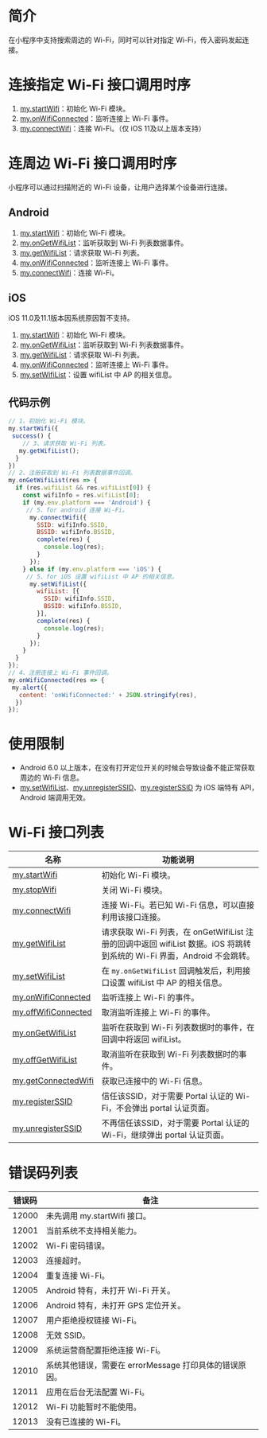 # 简介
在小程序中支持搜索周边的 Wi-Fi，同时可以针对指定 Wi-Fi，传入密码发起连接。

# 连接指定 Wi-Fi 接口调用时序

1. [my.startWifi](https://opendocs.alipay.com/mini/api/startwifi)：初始化 Wi-Fi 模块。
1. [my.onWifiConnected](https://opendocs.alipay.com/mini/api/onwificonnected)：监听连接上 Wi-Fi 事件。
1. [my.connectWifi](https://opendocs.alipay.com/mini/api/connectwifi)：连接 Wi-Fi。（仅 iOS 11及以上版本支持）

# 连周边 Wi-Fi 接口调用时序
小程序可以通过扫描附近的 Wi-Fi 设备，让用户选择某个设备进行连接。

## Android

1. [my.startWifi](https://opendocs.alipay.com/mini/api/startwifi)：初始化 Wi-Fi 模块。
1. [my.onGetWifiList](https://opendocs.alipay.com/mini/api/ongetwifilist)：监听获取到 Wi-Fi 列表数据事件。
1. [my.getWifiList](https://opendocs.alipay.com/mini/api/getwifilist)：请求获取 Wi-Fi 列表。
1. [my.onWifiConnected](https://opendocs.alipay.com/mini/api/onwificonnected)：监听连接上 Wi-Fi 事件。
1. [my.connectWifi](/mini/api/connectwifi)：连接 Wi-Fi。

## iOS
iOS 11.0及11.1版本因系统原因暂不支持。

1. [my.startWifi](https://opendocs.alipay.com/mini/api/startwifi)：初始化 Wi-Fi 模块。
1. [my.onGetWifiList](https://opendocs.alipay.com/mini/api/ongetwifilist)：监听获取到 Wi-Fi 列表数据事件。
1. [my.getWifiList](https://opendocs.alipay.com/mini/api/getwifilist)：请求获取 Wi-Fi 列表。
1. [my.onWifiConnected](https://opendocs.alipay.com/mini/api/onwificonnected)：监听连接上 Wi-Fi 事件。
1. [my.setWifiList](https://opendocs.alipay.com/mini/api/setwifilist)：设置 wifiList 中 AP 的相关信息。

## 代码示例
```javascript
// 1、初始化 Wi-Fi 模块。
my.startWifi({
 success() {
    // 3、请求获取 Wi-Fi 列表。
   my.getWifiList();
  }
})
// 2、注册获取到 Wi-Fi 列表数据事件回调。
my.onGetWifiList(res => {
  if (res.wifiList && res.wifiList[0]) {
    const wifiInfo = res.wifiList[0];
 	if (my.env.platform === 'Android') {
     // 5、for android 连接 Wi-Fi。
      my.connectWifi({
        SSID: wifiInfo.SSID,
        BSSID: wifiInfo.BSSID,
        complete(res) {
          console.log(res);
        }
      });
    } else if (my.env.platform === 'iOS') {
     // 5、for iOS 设置 wifiList 中 AP 的相关信息。
      my.setWifiList({
        wifiList: [{
          SSID: wifiInfo.SSID,
          BSSID: wifiInfo.BSSID,
        }],
        complete(res) {
          console.log(res);
        }
      });
    }
  }
});
// 4、注册连接上 Wi-Fi 事件回调。
my.onWifiConnected(res => {
 my.alert({
   content: 'onWifiConnected:' + JSON.stringify(res),
  })
});
```

# 使用限制

- Android 6.0 以上版本，在没有打开定位开关的时候会导致设备不能正常获取周边的 Wi-Fi 信息。
- [my.setWifiList](https://opendocs.alipay.com/mini/api/setwifilist)、[my.unregisterSSID](https://opendocs.alipay.com/mini/api/unregister)、[my.registerSSID](https://opendocs.alipay.com/mini/api/register) 为 iOS 端特有 API，Android 端调用无效。

# Wi-Fi 接口列表
| **名称** | **功能说明** |
| --- | --- |
| [my.startWifi](https://opendocs.alipay.com/mini/api/startwifi) | 初始化 Wi-Fi 模块。 |
| [my.stopWifi](https://opendocs.alipay.com/mini/api/stopwifi) | 关闭 Wi-Fi 模块。 |
| [my.connectWifi](https://opendocs.alipay.com/mini/api/connectwifi) | 连接 Wi-Fi。若已知 Wi-Fi 信息，可以直接利用该接口连接。 |
| [my.getWifiList](https://opendocs.alipay.com/mini/api/getwifilist) | 请求获取 Wi-Fi 列表，在 onGetWifiList 注册的回调中返回 wifiList 数据。iOS 将跳转到系统的 Wi-Fi 界面，Android 不会跳转。 |
| [my.setWifiList](https://opendocs.alipay.com/mini/api/setwifilist) | 在 `my.onGetWifiList` 回调触发后，利用接口设置 wifiList 中 AP 的相关信息。 |
| [my.onWifiConnected](https://opendocs.alipay.com/mini/api/onwificonnected) | 监听连接上 Wi-Fi 的事件。 |
| [my.offWifiConnected](https://opendocs.alipay.com/mini/api/offwificonnected) | 取消监听连接上 Wi-Fi 的事件。 |
| [my.onGetWifiList](https://opendocs.alipay.com/mini/api/ongetwifilist) | 监听在获取到 Wi-Fi 列表数据时的事件，在回调中将返回 wifiList。 |
| [my.offGetWifiList](https://opendocs.alipay.com/mini/api/offgetwifilist) | 取消监听在获取到 Wi-Fi 列表数据时的事件。 |
| [my.getConnectedWifi](https://opendocs.alipay.com/mini/api/getconnectedwifi) | 获取已连接中的 Wi-Fi 信息。 |
| [my.registerSSID](https://opendocs.alipay.com/mini/api/register) | 信任该SSID，对于需要 Portal 认证的 Wi-Fi，不会弹出 portal 认证页面。 |
| [my.unregisterSSID](https://opendocs.alipay.com/mini/api/unregister) | 不再信任该SSID，对于需要 Portal 认证的 Wi-Fi，继续弹出 portal 认证页面。 |


# 错误码列表
| **错误码** | **备注** |
| --- | --- |
| 12000 | 未先调用 my.startWifi 接口。 |
| 12001 | 当前系统不支持相关能力。 |
| 12002 | Wi-Fi 密码错误。 |
| 12003 | 连接超时。 |
| 12004 | 重复连接 Wi-Fi。 |
| 12005 | Android 特有，未打开 Wi-Fi 开关。 |
| 12006 | Android 特有，未打开 GPS 定位开关。 |
| 12007 | 用户拒绝授权链接 Wi-Fi。 |
| 12008 | 无效 SSID。 |
| 12009 | 系统运营商配置拒绝连接 Wi-Fi。 |
| 12010 | 系统其他错误，需要在 errorMessage 打印具体的错误原因。 |
| 12011 | 应用在后台无法配置 Wi-Fi。 |
| 12012 | Wi-Fi 功能暂时不能使用。 |
| 12013 | 没有已连接的 Wi-Fi。 |
